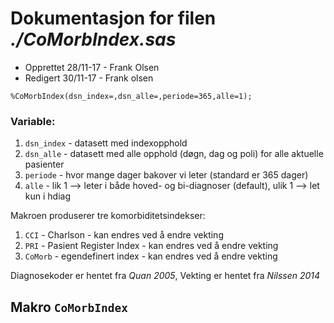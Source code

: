 
# Dokumentasjon for filen *./CoMorbIndex.sas*

- Opprettet 28/11-17 - Frank Olsen
- Redigert 30/11-17 - Frank olsen

```
%CoMorbIndex(dsn_index=,dsn_alle=,periode=365,alle=1);
```

### Variable:

1. `dsn_index` - datasett med indexopphold
2. `dsn_alle` - datasett med alle opphold (døgn, dag og poli) for alle aktuelle pasienter
3. `periode` - hvor mange dager bakover vi leter (standard er 365 dager)
4. `alle` - lik 1 --> leter i både hoved- og bi-diagnoser (default), ulik 1 --> let kun i hdiag

Makroen produserer tre komorbiditetsindekser:
1. `CCI` - Charlson - kan endres ved å endre vekting
2. `PRI` - Pasient Register Index - kan endres ved å endre vekting
3. `CoMorb` - egendefinert index - kan endres ved å endre vekting

Diagnosekoder er hentet fra *Quan 2005*, Vekting er hentet fra *Nilssen 2014*

## Makro `CoMorbIndex`

